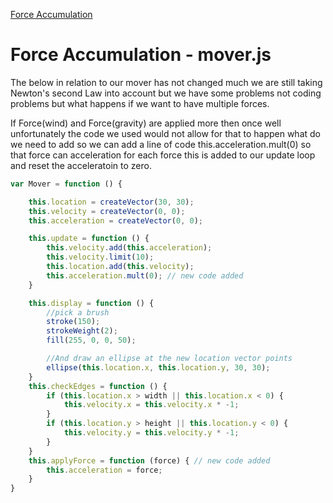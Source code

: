 [Force Accumulation](./)

# Force Accumulation - mover.js
The below in relation to our mover has not changed much we are still taking Newton's second Law into account but we have some problems not coding problems but what happens if we want to have multiple forces.

If Force(wind) and Force(gravity) are applied more then once well unfortunately the code we used would not allow for that to happen what do we need to add so we can add a line of code this.acceleration.mult(0) so that force can acceleration for each force this is added to our update loop and reset the acceleratoin to zero.

```js
var Mover = function () {

    this.location = createVector(30, 30);
    this.velocity = createVector(0, 0);
    this.acceleration = createVector(0, 0);

    this.update = function () {
        this.velocity.add(this.acceleration);
        this.velocity.limit(10);
        this.location.add(this.velocity);
        this.acceleration.mult(0); // new code added
    }

    this.display = function () {
        //pick a brush
        stroke(150);
        strokeWeight(2);
        fill(255, 0, 0, 50);

        //And draw an ellipse at the new location vector points
        ellipse(this.location.x, this.location.y, 30, 30);
    }
    this.checkEdges = function () {
        if (this.location.x > width || this.location.x < 0) {
            this.velocity.x = this.velocity.x * -1;
        }
        if (this.location.y > height || this.location.y < 0) {
            this.velocity.y = this.velocity.y * -1;
        }
    }
    this.applyForce = function (force) { // new code added 
        this.acceleration = force;
    }
}

```
